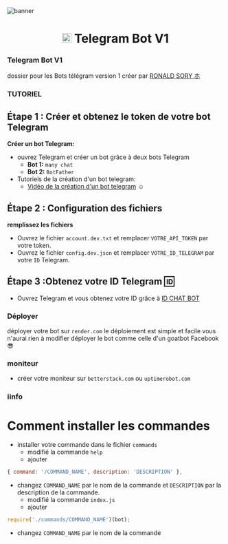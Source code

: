 <img src="https://i.ibb.co/SVg9Hmh/image.jpg" alt="banner">
<h1 align="center"><img src="https://i.ibb.co/SVg9Hmh/image.jpg" width="22px"> Telegram Bot V1</h1>

### Telegram Bot V1
dossier pour les Bots télégram version 1 créer par <a href="https://www.facebook.com/profile.php?id=100084606198768" target="_blank">RONALD SORY ホ</a>

### TUTORIEL

## Étape 1 : Créer et obtenez le token de votre bot Telegram
 **Créer un bot Telegram:**
   - ouvrez Telegram et créer un bot grâce à deux bots Telegram
     - **Bot 1:** `many chat`
     - **Bot 2:** `BotFather`
   - Tutoriels de la création d'un bot telegram:
     - <a href="https://www.facebook.com/share/v/15ca2B7At6/" target="_blank">Vidéo de la création d'un bot telegram</a> ☺️

## Étape 2 : Configuration des fichiers
**remplissez les fichiers**
- Ouvrez le fichier `account.dev.txt` et remplacer `VOTRE_API_TOKEN` par votre token.
- Ouvrez le fichier `config.dev.json` et remplacer `VOTRE_ID_TELEGRAM` par votre `ID` Telegram.

## Étape 3 :Obtenez votre ID Telegram 🆔

- Ouvrez Telegram et vous obtenez votre ID grâce à <a href="https://t.me/chat_id_echo_bot" target="_blank">ID CHAT BOT</a>

### Déployer
déployer votre bot sur ```render.com``` le déploiement est simple et facile vous n'aurai rien à modifier déployer le bot comme celle d'un goatbot Facebook 😎

### moniteur 
- créer votre moniteur sur `betterstack.com` ou `uptimerobot.com`
### ℹ️info 
# Comment installer les commandes
- installer votre commande dans le fichier `commands`
   - modifié la commande `help`
   - ajouter
 ```javascript
{ command: '/COMMAND_NAME', description: 'DESCRIPTION' },
  ```
 - changez `COMMAND_NAME` par le nom de la commande et `DESCRIPTION` par la description de la commande.
   - modifié la commande `index.js`
   - ajouter
 ```javascript
require('./commands/COMMAND_NAME')(bot);
  ```
 - changez `COMMAND_NAME` par le nom de la commande

